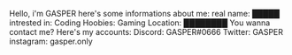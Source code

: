Hello, i'm GASPER here's some informations about me:
  real name: █████
  intrested in: Coding
  Hoobies: Gaming
  Location: ████████
You wanna contact me? Here's my accounts:
  Discord: GASPER#0666
  Twitter: GASPER
  instagram: gasper.only
